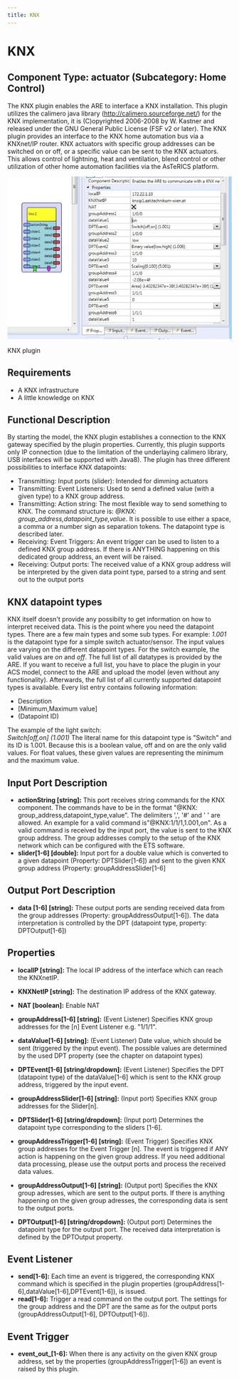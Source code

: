 ```yaml
---
title: KNX
---
```


# KNX

## Component Type: actuator (Subcategory: Home Control)

The KNX plugin enables the ARE to interface a KNX installation. This plugin utilizes the calimero java library (http://calimero.sourceforge.net/) for the KNX implementation, it is (C)opyrighted 2006-2008 by W. Kastner and released under the GNU General Public License (FSF v2 or later). The KNX plugin provides an interface to the KNX home automation bus via a KNXnet/IP router. KNX actuators with specific group addresses can be switched on or off, or a specific value can be sent to the KNX actuators. This allows control of lightning, heat and ventilation, blend control or other utilization of other home automation facilities via the AsTeRICS platform.

![Screenshot: KNX plugin](./img/Knx.jpg "Screenshot: KNX plugin")

KNX plugin

## Requirements

- A KNX infrastructure
- A little knowledge on KNX

## Functional Description

By starting the model, the KNX plugin establishes a connection to the KNX gateway specified by the plugin properties. Currently, this plugin supports only IP connection (due to the limitation of the underlaying calimero library, USB interfaces will be supported with Java8). The plugin has three different possibilities to interface KNX datapoints:

- Transmitting: Input ports (slider): Intended for dimming actuators
- Transmitting: Event Listeners: Used to send a defined value (with a given type) to a KNX group address.
- Transmitting: Action string: The most flexible way to send something to KNX. The command structure is: _@KNX: group_address,datapoint_type,value_. It is possible to use either a space, a comma or a number sign as separation tokens. The datapoint type is described later.
- Receiving: Event Triggers: An event trigger can be used to listen to a defined KNX group address. If there is ANYTHING happening on this dedicated group address, an event will be raised.
- Receiving: Output ports: The received value of a KNX group address will be interpreted by the given data point type, parsed to a string and sent out to the output ports

## KNX datapoint types

KNX itself doesn't provide any possibilty to get information on how to interpret received data. This is the point where you need the datapoint types. There are a few main types and some sub types. For example: _1.001_ is the datapoint type for a simple switch actuator/sensor. The input values are varying on the different datapoint types. For the switch example, the valid values are _on_ and _off_. The full list of all datatypes is provided by the ARE. If you want to receive a full list, you have to place the plugin in your ACS model, connect to the ARE and upload the model (even without any functionality). Afterwards, the full list of all currently supported datapoint types is available. Every list entry contains following information:

- Description
- \[Minimum,Maximum value\]
- (Datapoint ID)

The example of the light switch:  
_Switch\[off,on\] (1.001)_ The literal name for this datapoint type is "Switch" and its ID is 1.001. Because this is a boolean value, off and on are the only valid values. For float values, these given values are representing the minimum and the maximum value.

## Input Port Description

- **actionString \[string\]:** This port receives string commands for the KNX component. The commands have to be in the format "@KNX: group_address,datapoint_type,value". The delimiters ',', '#' and ' ' are allowed. An example for a valid command is"@KNX:1/1/1,1.001,on". As a valid command is received by the input port, the value is sent to the KNX group address. The group addresses comply to the setup of the KNX network which can be configured with the ETS software.
- **slider\[1-6\] \[double\]:** Input port for a double value which is converted to a given datapoint (Property: DPTSlider\[1-6\]) and sent to the given KNX group address (Property: groupAddressSlider\[1-6\]

## Output Port Description

- **data \[1-6\] \[string\]:** These output ports are sending received data from the group addresses (Property: groupAddressOutput\[1-6\]). The data interpretation is controlled by the DPT (datapoint type, property: DPTOutput\[1-6\])

## Properties

- **localIP \[string\]:** The local IP address of the interface which can reach the KNXnetIP.
- **KNXNetIP \[string\]:** The destination IP address of the KNX gateway.
- **NAT \[boolean\]:** Enable NAT

- **groupAddress\[1-6\] \[string\]:** (Event Listener) Specifies KNX group addresses for the \[n\] Event Listener e.g. "1/1/1".
- **dataValue\[1-6\] \[string\]:** (Event Listener) Date value, which should be sent (triggered by the input event). The possible values are determined by the used DPT property (see the chapter on datapoint types)
- **DPTEvent\[1-6\] \[string/dropdown\]:** (Event Listener) Specifies the DPT (datapoint type) of the dataValue\[1-6\] which is sent to the KNX group address, triggered by the input event.

- **groupAddressSlider\[1-6\] \[string\]:** (Input port) Specifies KNX group addresses for the Slider\[n\].
- **DPTSlider\[1-6\] \[string/dropdown\]:** (Input port) Determines the datapoint type corresponding to the sliders \[1-6\].

- **groupAddressTrigger\[1-6\] \[string\]:** (Event Trigger) Specifies KNX group addresses for the Event Trigger \[n\]. The event is triggered if ANY action is happening on the given group address. If you need additional data processing, please use the output ports and process the received data values.

- **groupAddressOutput\[1-6\] \[string\]:** (Output port) Specifies the KNX group adresses, which are sent to the output ports. If there is anything happening on the given group adresses, the corresponding data is sent to the output ports.
- **DPTOutput\[1-6\] \[string/dropdown\]:** (Output port) Determines the datapoint type for the output port. The received data interpretation is defined by the DPTOutput property.

## Event Listener

- **send\[1-6\]:** Each time an event is triggered, the corresponding KNX command which is specified in the plugin properties (groupAddress\[1-6\],dataValue\[1-6\],DPTEvent\[1-6\]), is issued.
- **read\[1-6\]:** Trigger a read command on the output port. The settings for the group address and the DPT are the same as for the output ports (groupAddressOutput\[1-6\], DPTOutput\[1-6\]).

## Event Trigger

- **event_out\_\[1-6\]:** When there is any activity on the given KNX group address, set by the properties (groupAddressTrigger\[1-6\]) an event is raised by this plugin.
